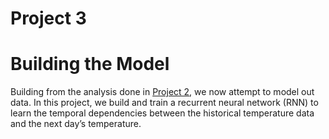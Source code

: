 # Project 3


# Building the Model

Building from the analysis done in [Project 2](../Project2), we now
attempt to model out data. In this project, we build and train a
recurrent neural network (RNN) to learn the temporal dependencies
between the historical temperature data and the next day’s temperature.
